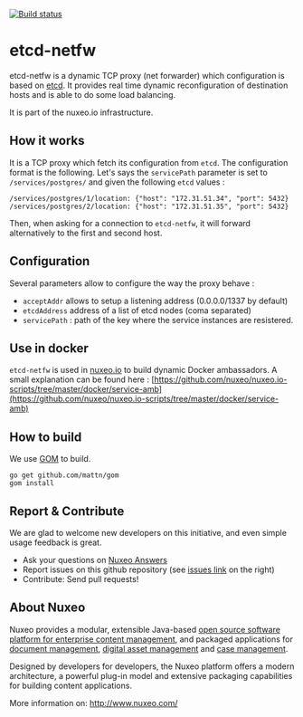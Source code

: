 [![Build status](https://api.travis-ci.org/arkenio/etcd-netfw.svg)](https://travis-ci.org/arkenio/etcd-netfw)

etcd-netfw
==========

etcd-netfw is a dynamic TCP proxy (net forwarder) which configuration is based on [etcd](https://github.com/coreos/etcd). It provides real time dynamic reconfiguration of destination hosts and is able to do some load balancing.

It is part of the nuxeo.io infrastructure.


How it works
------------

It is a TCP proxy which fetch its configuration from `etcd`. The configuration format is the following. Let's says the `servicePath` parameter is set to `/services/postgres/` and given the following `etcd` values :

    /services/postgres/1/location: {"host": "172.31.51.34", "port": 5432}
    /services/postgres/2/location: {"host": "172.31.51.35", "port": 5432}

Then, when asking for a connection to `etcd-netfw`, it will forward alternatively to the first and second host.

Configuration
-------------

Several parameters allow to configure the way the proxy behave :

 * `acceptAddr` allows to setup a listening address (0.0.0.0/1337 by default)
 * `etcdAddress` address of a list of etcd nodes (coma separated)
 * `servicePath` : path of the key where the service instances are resistered.

Use in docker
-------------

`etcd-netfw` is used in [nuxeo.io](https://github.com/nuxeo/nuxeo.io) to build dynamic Docker ambassadors. A small explanation can be found here : [https://github.com/nuxeo/nuxeo.io-scripts/tree/master/docker/service-amb](https://github.com/nuxeo/nuxeo.io-scripts/tree/master/docker/service-amb)

How to build
------------

We use [GOM](https://github.com/mattn/gom) to build.

    go get github.com/mattn/gom
    gom install


Report & Contribute
-------------------

We are glad to welcome new developers on this initiative, and even simple usage feedback is great.
- Ask your questions on [Nuxeo Answers](http://answers.nuxeo.com)
- Report issues on this github repository (see [issues link](http://github.com/nuxeo/etcd-netfw/issues) on the right)
- Contribute: Send pull requests!


About Nuxeo
-----------

Nuxeo provides a modular, extensible Java-based
[open source software platform for enterprise content management](http://www.nuxeo.com/en/products/ep),
and packaged applications for [document management](http://www.nuxeo.com/en/products/document-management),
[digital asset management](http://www.nuxeo.com/en/products/dam) and
[case management](http://www.nuxeo.com/en/products/case-management).

Designed by developers for developers, the Nuxeo platform offers a modern
architecture, a powerful plug-in model and extensive packaging
capabilities for building content applications.

More information on: <http://www.nuxeo.com/>
